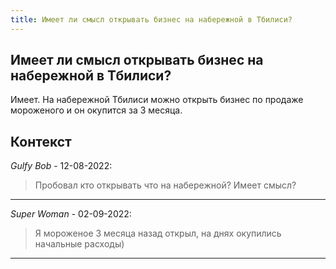 ```yaml
---
title: Имеет ли смысл открывать бизнес на набережной в Тбилиси?
---
```


## Имеет ли смысл открывать бизнес на набережной в Тбилиси?

Имеет. На набережной Тбилиси можно открыть бизнес по продаже мороженого и он окупится за 3 месяца.

## Контекст

_Gulfy Bob_ - 12-08-2022:

> Пробовал кто открывать что на набережной? Имеет смысл?

---

_Super Woman_ - 02-09-2022:

> Я мороженое 3 месяца назад открыл, на днях окупились начальные расходы)

---
